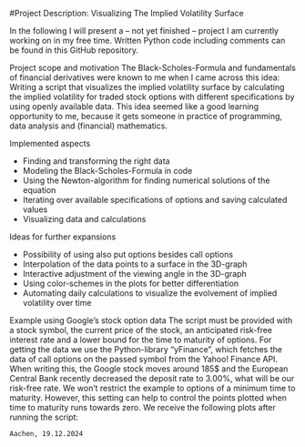 
#Project Description: Visualizing The Implied Volatility Surface

In the following I will present a – not yet finished – project I am currently working on in my free time. Written Python code including comments can be found in this GitHub repository.

Project scope and motivation
The Black-Scholes-Formula and fundamentals of financial derivatives were known to me when I came across 
this idea: Writing a script that visualizes the implied volatility surface by calculating the implied volatility for traded stock options with different specifications by using openly available data. This idea seemed like a good learning opportunity to me, because it gets someone in practice of programming, data analysis and (financial) mathematics.

Implemented aspects
-	Finding and transforming the right data
-	Modeling the Black-Scholes-Formula in code
-	Using the Newton-algorithm for finding numerical solutions of the equation
-	Iterating over available specifications of options and saving calculated values
-	Visualizing data and calculations

Ideas for further expansions
-	Possibility of using also put options besides call options
-	Interpolation of the data points to a surface in the 3D-graph
-	Interactive adjustment of the viewing angle in the 3D-graph
-	Using color-schemes in the plots for better differentiation
-	Automating daily calculations to visualize the evolvement of implied volatility over time

Example using Google’s stock option data
The script must be provided with a stock symbol, the current price of the stock, an anticipated risk-free interest rate and a lower bound for the time to maturity of options.
For getting the data we use the Python-library “yFinance”, which fetches the data of call options on the passed symbol from the Yahoo! Finance API. When writing this, the Google stock moves around 185$ and the European Central Bank recently decreased the deposit rate to 3.00%, what will be our risk-free rate. We won’t restrict the example to options of a minimum time to maturity. However, this setting can help to control the points plotted when time to maturity runs towards zero. We receive the following plots after running the script:
 
 	Aachen, 19.12.2024

